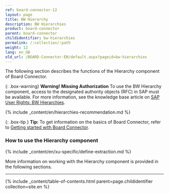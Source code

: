 ```yaml
---
ref: board-connector-12
layout: page
title: BW Hierarchy
description: BW Hierarchies
product: board-connector
parent: board-connector
childidentifier: bw-hierarchies
permalink: /:collection/:path
weight: 12
lang: en_GB
old_url: /BOARD-Connector-EN/default.aspx?pageid=bw-hierarchies
---
```

The following section describes the functions of the Hierarchy component of Board Connector. <br>

{: .box-warning}
**Warning!** **Missing Authorization**
To use the BW Hierarchy component, access to the designated authority objects (RFC) in SAP must be available.
For more information, see the knowledge base article on [SAP User Rights: BW Hierarchies](https://kb.theobald-software.com/sap/authority-objects-sap-user-rights#bw-hierarchies).

{% include _content/en/hierarchies-recommendation.md %}

{: .box-tip }
**Tip:** To get information on the basics of Board Connector, refer to [Getting started with Board Connector](./getting-started). <br>


### How to use the Hierarchy component
{% include _content/en/xu-specific/define-extraction.md %}

More information on working with the Hierarchy component is provided in the following sections.

---

{% include _content/table-of-contents.html parent=page.childidentifier collection=site.en %}
